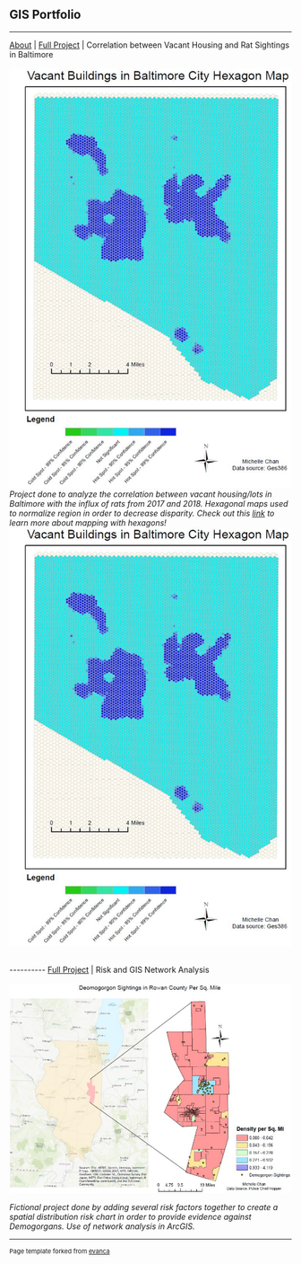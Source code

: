 ## GIS Portfolio
---
<a href="/gisprojects/index.md">About</a> | <a href="pdf/lab5part1a-merged.pdf">Full Project</a> | Correlation between Vacant Housing and Rat Sightings in Baltimore
<br><br>
<img src="images/ya2.JPG"/>
<br>
*Project done to analyze the correlation between vacant housing/lots in Baltimore with the influx of rats from 2017 and 2018. Hexagonal maps used to normalize region in order to decrease disparity.*
*Check out this [link](https://www.esri.com/about/newsroom/insider/thematic-mapping-with-hexagons/ "Thematic Mapping") to learn more about mapping with hexagons!*
<img src="images/ya2.JPG"/>
<br>
  
<br>
----------
<a href="pdf/practical2_pt1-merged.pdf">Full Project</a> | Risk and GIS Network Analysis
<br><br>
<img src="images/practical.JPG"/>
<br>
  
*Fictional project done by adding several risk factors together to create a spatial distribution risk chart in order to provide evidence against Demogorgans. Use of network analysis in ArcGIS.*
<br>


---
<p style="font-size:11px">Page template forked from <a href="https://github.com/evanca/quick-portfolio">evanca</a></p>
<!-- Remove above link if you don't want to attibute -->
